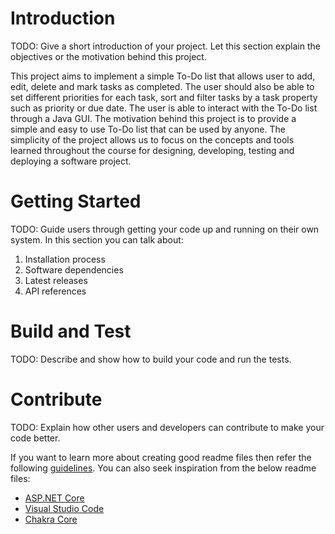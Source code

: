 # Introduction 
TODO: Give a short introduction of your project. Let this section explain the objectives or the motivation behind this project. 

This project aims to implement a simple To-Do list that allows user to add, edit, delete and mark tasks as completed. The user should also be able to set different priorities for each task, sort and filter tasks by a task property such as priority or due date. The user is able to interact with the To-Do list through a Java GUI. The motivation behind this project is to provide a simple and easy to use To-Do list that can be used by anyone. The simplicity of the project allows us to focus on the concepts and tools learned throughout the course for designing, developing, testing and deploying a software project.

# Getting Started
TODO: Guide users through getting your code up and running on their own system. In this section you can talk about:
1.	Installation process
2.	Software dependencies
3.	Latest releases
4.	API references

# Build and Test
TODO: Describe and show how to build your code and run the tests. 

# Contribute
TODO: Explain how other users and developers can contribute to make your code better. 

If you want to learn more about creating good readme files then refer the following [guidelines](https://docs.microsoft.com/en-us/azure/devops/repos/git/create-a-readme?view=azure-devops). You can also seek inspiration from the below readme files:
- [ASP.NET Core](https://github.com/aspnet/Home)
- [Visual Studio Code](https://github.com/Microsoft/vscode)
- [Chakra Core](https://github.com/Microsoft/ChakraCore)